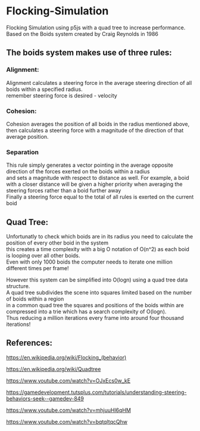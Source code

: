 # Flocking-Simulation

Flocking Simulation using p5js with a quad tree to increase performance. </br>
Based on the Boids system created by Craig Reynolds in 1986 </br>

## The boids system makes use of three rules: </br>

### Alignment: </br>
Alignment calculates a steering force in the average steering direction of all boids within a specified radius. </br>
remember steering force is desired - velocity

### Cohesion: </br>
Cohesion averages the position of all boids in the radius mentioned above, </br>
then calculates a steering force with a magnitude of the direction of that average position.

### Separation
This rule simply generates a vector pointing in the average opposite direction of the forces exerted on the boids within a radius </br>
and sets a magnitude with respect to distance as well.
For example, a boid with a closer distance will be given a higher priority when averaging the steering forces rather than a boid further away
</br>
Finally a steering force equal to the total of all rules is exerted on the current boid

## Quad Tree:
Unfortunatly to check which boids are in its radius you need to calculate the position of every other boid in the system </br>
this creates a time complexity with a big O notation of O(n^2) as each boid is looping over all other boids. </br>
Even with only 1000 boids the computer needs to iterate one million different times per frame!</br>

However this system can be simplified into O(logn) using a quad tree data structure. </br>
A quad tree subdivides the scene into squares limited based on the number of boids within a region </br>
in a common quad tree the squares and positions of the boids within are compressed into a trie which has a search complexity of O(logn).</br>
Thus reducing a million iterations every frame into around four thousand iterations! </br>







## References:
https://en.wikipedia.org/wiki/Flocking_(behavior)

https://en.wikipedia.org/wiki/Quadtree

https://www.youtube.com/watch?v=OJxEcs0w_kE

https://gamedevelopment.tutsplus.com/tutorials/understanding-steering-behaviors-seek--gamedev-849

https://www.youtube.com/watch?v=mhjuuHl6qHM

https://www.youtube.com/watch?v=bqtqltqcQhw
